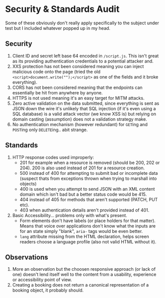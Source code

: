 # Security & Standards Audit

Some of these obviously don't really apply specifically to the subject under test but I included whatever popped up in my head.

## Security

1. Client ID and secret left base 64 encoded in `/script.js`. This isn't great as its providing authentication credentials to a potential attacker and.
2. XXS protection has not been considered meaning you can inject malicious code onto the page (tried the old `<script>document.write("");</script>` as one of the fields and it broke everything).
3. CORS has not been considered meaning that the endpoints can essentially be hit from anywhere by anyone.
4. HTTPS is not used meaning it's an easy target for MITM attacks.
5. Zero active validation on the data submitted, since everything is sent as JSON down the wire it's unlikely that SQL injection (if it's even using a SQL database) is a valid attack vector (we know XSS is) but relying on domain casting (assumption) does not a validation strategy make.
6. No authentication mechanism (however redundant) for `GET`ing and `POST`ing only `DELETE`ing.. abit strange.

## Standards

1. HTTP response codes used improperly:
	* 201 for example when a resource is removed (should be 200, 202 or 204). 200 is also used instead of 201 for a resource creation.
	* 500 instead of 400 for attempting to submit bad or incomplete data (suspect thats from exceptions thrown when trying to marshall into objects)
	* 400 is used when you attempt to send JSON with an XML content domain which  isn't bad but a better status code would be 415.
	* 404 instead of 405 for methods that aren't supported (PATCH, PUT etc).
	* 403 when authentication details aren't provided instead of 401.
2. Basic Accessibility... problems only with what's present.
	* Form elements don't have labels (or place holders for that matter). Means that voice over applications don't know what the inputs are for an state simply "blank", `aria-` tags would be even better.
	* `lang` attribute missing from the HTML declaration, helps screen readers choose a language profile (also not valid HTML without it).

## Observations

1. More an observation but the choosen responsive approach (or lack of one) doesn't lend itself well to the content from a usability, experience or accessibility point of view.
2. Creating a booking does not return a canonical representation of a booking object, it probably should.